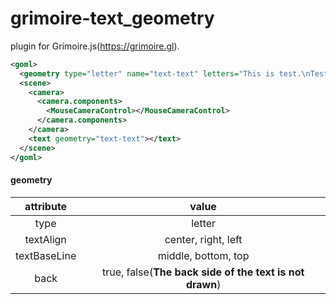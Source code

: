 # grimoire-text_geometry

plugin for Grimoire.js(<https://grimoire.gl>).

```xml
<goml>
  <geometry type="letter" name="text-text" letters="This is test.\nTest is successful." back="true" textBaseline="middle" textAlign="center"></geometry>
  <scene>
    <camera>
      <camera.components>
        <MouseCameraControl></MouseCameraControl>
      </camera.components>
    </camera>
    <text geometry="text-text"></text>
  </scene>
</goml>
```

#### geometry

|attribute|value|
|:--:|:--:|
|type|letter|
|textAlign|center, right, left|
|textBaseLine|middle, bottom, top|
|back|true, false(**The back side of the text is not drawn**)|
